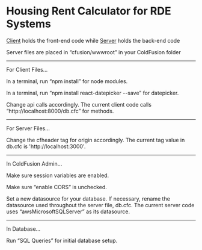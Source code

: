 # Housing Rent Calculator for RDE Systems

[Client](https://github.com/JoshAlm/Housing-Rent-Calculator/tree/master/Client) holds the front-end code while [Server](https://github.com/JoshAlm/Housing-Rent-Calculator/tree/master/Server) holds the back-end code

Server files are placed in “cfusion/wwwroot” in your ColdFusion folder

---

For Client Files…

In a terminal, run “npm install” for node modules.

In a terminal, run “npm install react-datepicker --save” for datepicker.

Change api calls accordingly. The current client code calls “http://localhost:8000/db.cfc” for methods.
 
---

For Server Files…

Change the cfheader tag for origin accordingly. The current tag value in db.cfc is 'http://localhost:3000'.
 
---

In ColdFusion Admin…

Make sure session variables are enabled.

Make sure “enable CORS” is unchecked.

Set a new datasource for your database. If necessary, rename the datasource used throughout the server file, db.cfc. The current server code uses “awsMicrosoftSQLServer” as its datasource.
 
--- 
 
In Database…

Run “SQL Queries” for initial database setup.
